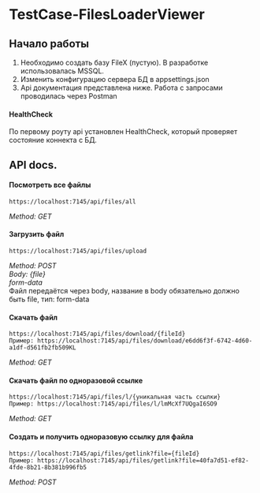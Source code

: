 # TestCase-FilesLoaderViewer
 
 
## Начало работы
1) Необходимо создать базу FileX (пустую). В разработке использовалась MSSQL.                                                                                           
2) Изменить конфигурацию сервера БД в appsettings.json
3) Api документация представлена ниже. Работа с запросами проводилась через Postman
 
#### HealthCheck
По первому роуту api установлен HealthCheck, который проверяет состояние коннекта с БД.
 
## API docs.
#### Посмотреть все файлы
```
https://localhost:7145/api/files/all
```
*Method: GET*


#### Загрузить файл
```
https://localhost:7145/api/files/upload
```
*Method: POST*                                                                                                                                                        
*Body: {file}*                                                                                                                                                        
*form-data*                                                                                                                                                             
Файл передаётся через body, название в body обязательно должно быть file, тип: form-data


#### Скачать файл
```
https://localhost:7145/api/files/download/{fileId}
Пример: https://localhost:7145/api/files/download/e6dd6f3f-6742-4d60-a1df-d561fb2fb509KL
```
*Method: GET*


#### Скачать файл по одноразовой ссылке
```
https://localhost:7145/api/files/l/{уникальная часть ссылки}
Пример: https://localhost:7145/api/files/l/lmMcXf7UQgaI6SO9
```
*Method: GET*


#### Создать и получить одноразовую ссылку для файла
```
https://localhost:7145/api/files/getlink?file={fileId}
Пример: https://localhost:7145/api/files/getlink?file=40fa7d51-ef82-4fde-8b21-8b381b996fb5
```
*Method: POST*


